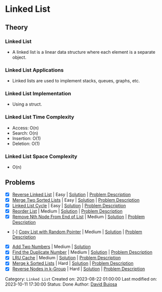 # Linked List

## Theory

### Linked List

- A linked list is a linear data structure where each element is a separate object.

### Linked List Applications

- Linked lists are used to implement stacks, queues, graphs, etc.

### Linked List Implementation

- Using a struct.

### Linked List Time Complexity

- Access: O(n)
- Search: O(n)
- Insertion: O(1)
- Deletion: O(1)

### Linked List Space Complexity

- O(n)

## Problems

- [x] [Reverse Linked List](https://leetcode.com/problems/reverse-linked-list/) | Easy | [Solution](../../../src/easy/reverse_linked_list.rs) | [Problem Description](../../../src/easy/readme.md#206-reverse-linked-list)
- [x] [Merge Two Sorted Lists](https://leetcode.com/problems/merge-two-sorted-lists/) | Easy | [Solution](../../../src/easy/merge_two_sorted_lists.rs) | [Problem Description](../../../src/easy/readme.md#21-merge-two-sorted-lists)
- [x] [Linked List Cycle](https://leetcode.com/problems/linked-list-cycle/) | Easy | [Solution](../../../src/easy/linked_list_cycle.rs) | [Problem Description](../../../src/easy/readme.md#141-linked-list-cycle)
- [x] [Reorder List](https://leetcode.com/problems/reorder-list/) | Medium | [Solution](../../../src/medium/reorder_list.rs) | [Problem Description](../../../src/medium/readme.md#143-reorder-list)
- [x] [Remove Nth Node From End of List](https://leetcode.com/problems/remove-nth-node-from-end-of-list/) | Medium | [Solution](../../../src/medium/remove_nth_node_from_end_of_list.rs) | [Problem Description](../../../src/medium/readme.md#19-remove-nth-node-from-end-of-list)
- [-] [Copy List with Random Pointer](https://leetcode.com/problems/copy-list-with-random-pointer/) | Medium | [Solution](../../../src/medium/copy_list_with_random_pointer.rs) | [Problem Description](../../../src/medium/readme.md#138-copy-list-with-random-pointer)
- [x] [Add Two Numbers](https://leetcode.com/problems/add-two-numbers/) | Medium | [Solution](../../../src/medium/add_two_numbers.rs)
- [x] [Find the Duplicate Number](https://leetcode.com/problems/find-the-duplicate-number/) | Medium | [Solution](../../../src/medium/find_the_duplicate_number.rs) | [Problem Description](../../../src/medium/readme.md#287-find-the-duplicate-number)
- [x] [LRU Cache](https://leetcode.com/problems/lru-cache/) | Medium | [Solution](../../../src/medium/lru_cache.rs) | [Problem Description](../../../src/medium/readme.md#146-lru-cache)
- [x] [Merge k Sorted Lists](https://leetcode.com/problems/merge-k-sorted-lists/) | Hard | [Solution](../../../src/hard/merge_k_sorted_lists.rs) | [Problem Description](../../../src/hard/readme.md#23-merge-k-sorted-lists)
- [x] [Reverse Nodes in k-Group](https://leetcode.com/problems/reverse-nodes-in-k-group/) | Hard | [Solution](../../../src/hard/reverse_nodes_in_k_group.rs) | [Problem Description](../../../src/hard/readme.md#25-reverse-nodes-in-k-group)

Category: `Linked List`
Created on: 2023-08-22 01:00:00
Last modified on: 2023-10-11 17:30:00
Status: Done
Author: [David Bujosa](https://github.com/bujosa)
